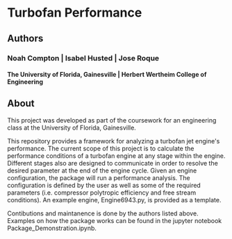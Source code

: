 # Turbofan Performance

## Authors
### Noah Compton | Isabel Husted | Jose Roque

#### The University of Florida, Gainesville | Herbert Wertheim College of Engineering

## About
This project was developed as part of the coursework for an engineering class at the University of Florida, Gainesville. 

This repository provides a framework for analyzing a turbofan jet engine's performance. The current scope of this project is to calculate the performance conditions of a turbofan engine at any stage within the engine. Different stages also are designed to communicate in order to resolve the desired parameter at the end of the engine cycle. Given an engine configuration, the package will run a performance analysis. The configuration is defined by the user as well as some of the required parameters (i.e. compressor polytropic efficiency and free stream conditions). An example engine, Engine6943.py, is provided as a template. 

Contibutions and maintanence is done by the authors listed above. Examples on how the package works can be found in the jupyter notebook Package_Demonstration.ipynb. 
